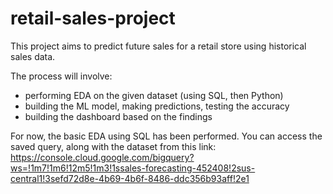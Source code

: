 # retail-sales-project
This project aims to predict future sales for a retail store using historical sales data.

The process will involve:
- performing EDA on the given dataset (using SQL, then Python)
- building the ML model, making predictions, testing the accuracy
- building the dashboard based on the findings

For now, the basic EDA using SQL has been performed.
You can access the saved query, along with the dataset from this link:
https://console.cloud.google.com/bigquery?ws=!1m7!1m6!12m5!1m3!1ssales-forecasting-452408!2sus-central1!3sefd72d8e-4b69-4b6f-8486-ddc356b93aff!2e1
